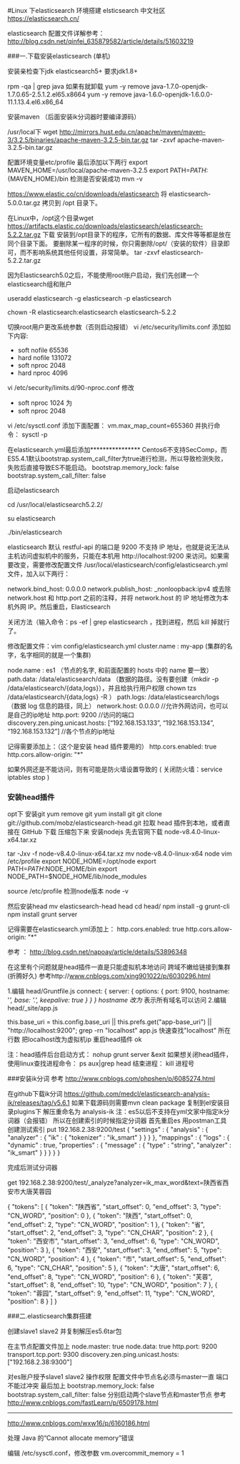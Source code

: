 #Linux 下elasticsearch 环境搭建
elsticsearch 中文社区 https://elasticsearch.cn/

elasticsearch 配置文件详解参考：
http://blog.csdn.net/qinfei_635879582/article/details/51603219


###一.下载安装elasticsearch (单机)

安装亲检查下jdk elasticsearch5+ 要求jdk1.8+
	
rpm -qa | grep java
如果有就卸载
yum -y remove  java-1.7.0-openjdk-1.7.0.65-2.5.1.2.el65.x8664
yum -y remove java-1.6.0-openjdk-1.6.0.0-11.1.13.4.el6.x86_64


安装maven （后面安装ik分词器时要编译源码）

/usr/local下
wget http://mirrors.hust.edu.cn/apache/maven/maven-3/3.2.5/binaries/apache-maven-3.2.5-bin.tar.gz
tar -zxvf apache-maven-3.2.5-bin.tar.gz

配置环境变量etc/profile 最后添加以下两行
export MAVEN_HOME=/usr/local/apache-maven-3.2.5
export PATH=${PATH}:${MAVEN_HOME}/bin
检测是否安装成功
mvn -v

https://www.elastic.co/cn/downloads/elasticsearch 
将 elasticsearch-5.0.0.tar.gz 拷贝到 /opt 目录下。

在Linux中，/opt这个目录wget https://artifacts.elastic.co/downloads/elasticsearch/elasticsearch-5.2.2.tar.gz 下载 
安装到/opt目录下的程序，它所有的数据、库文件等等都是放在同个目录下面。
要删除某一程序的时候，你只需删除/opt/（安装的软件）目录即可，而不影响系统其他任何设置，非常简单。
tar -zxvf  elasticsearch-5.2.2.tar.gz

因为Elasticsearch5.0之后，不能使用root账户启动，我们先创建一个elasticsearch组和账户

useradd  elasticsearch -g elasticsearch -p elasticsearch

chown -R elasticsearch:elasticsearch elasticsearch-5.2.2




切换root用户更改系统参数（否则启动报错）
vi /etc/security/limits.conf 
添加如下内容:

* soft nofile 65536
* hard nofile 131072
* soft nproc 2048
* hard nproc 4096

vi /etc/security/limits.d/90-nproc.conf 
修改
* soft nproc 1024
为
* soft nproc 2048

vi /etc/sysctl.conf 
添加下面配置：
vm.max_map_count=655360
并执行命令：
sysctl -p


在elasticsearch.yml最后添加****************
Centos6不支持SecComp，而ES5.4.1默认bootstrap.system_call_filter为true进行检测，所以导致检测失败，失败后直接导致ES不能启动。
bootstrap.memory_lock: false
bootstrap.system_call_filter: false


启动elasticsearch

cd /usr/local/elasticsearch5.2.2/

su elasticsearch

./bin/elasticsearch


elasticsearch 默认 restful-api 的端口是 9200 不支持 IP 地址，也就是说无法从主机访问虚拟机中的服务，只能在本机用 http://localhost:9200 来访问。如果需要改变，需要修改配置文件 /usr/local/elasticsearch/config/elasticsearch.yml 文件，加入以下两行：

network.bind_host: 0.0.0.0
network.publish_host: _nonloopback:ipv4
或去除 network.host 和 http.port 之前的注释，并将 network.host 的 IP 地址修改为本机外网 IP。然后重启，Elasticsearch

关闭方法（输入命令：ps -ef | grep elasticsearch ，找到进程，然后 kill 掉就行了。


修改配置文件：vim config/elasticsearch.yml
cluster.name : my-app (集群的名字，名字相同的就是一个集群)

node.name : es1 （节点的名字, 和前面配置的 hosts 中的 name 要一致）
path.data: /data/elasticsearch/data （数据的路径。没有要创建（mkdir -p /data/elasticsearch/{data,logs}），并且给执行用户权限 chown tzs /data/elasticsearch/{data,logs} -R ）
path.logs: /data/elasticsearch/logs （数据 log 信息的路径，同上）
network.host: 0.0.0.0 //允许外网访问，也可以是自己的ip地址
http.port: 9200 //访问的端口
discovery.zen.ping.unicast.hosts: [“192.168.153.133”, “192.168.153.134”, “192.168.153.132”] //各个节点的ip地址

记得需要添加上：（这个是安装 head 插件要用的）
http.cors.enabled: true
http.cors.allow-origin: "*"

如果外网还是不能访问，则有可能是防火墙设置导致的 ( 关闭防火墙：service iptables stop )


### 安装head插件
opt下 
安装git
 yum remove git
 yum install git
 git clone git://github.com/mobz/elasticsearch-head.git 拉取 head 插件到本地，或者直接在 GitHub 下载 压缩包下来
 安装nodejs
 先去官网下载 node-v8.4.0-linux-x64.tar.xz
 
 tar -Jxv -f  node-v8.4.0-linux-x64.tar.xz
 mv node-v8.4.0-linux-x64  node
 vim  /etc/profile
 export NODE_HOME=/opt/node
 export PATH=$PATH:$NODE_HOME/bin
 export NODE_PATH=$NODE_HOME/lib/node_modules
 
 source /etc/profile
 检测node版本
 node -v
 
 然后安装head
 mv elasticsearch-head head
 cd head/
 npm install -g grunt-cli
 npm install
 grunt server
 
 记得需要在elasticsearch.yml添加上：
 http.cors.enabled: true
 http.cors.allow-origin: "*"
 
 参考 ： http://blog.csdn.net/napoay/article/details/53896348
 
 在这里有个问题就是head插件一直是只能虚拟机本地访问  跨域不嫩给链接到集群(折腾好久)
 参考http://www.cnblogs.com/xing901022/p/6030296.html
 
 1.编辑 head/Gruntfile.js
 connect: {
     server: {
         options: {
             port: 9100,
             hostname: '*',
             base: '.',
             keepalive: true
         }
     }
 }
 hostname 改为* 表示所有域名可以访问
 2.编辑 head/_site/app.js

 this.base_uri = this.config.base_uri || this.prefs.get("app-base_uri") || "http://localhost:9200";
  grep -rn  "localhost" app.js 快速查找"localhost" 所在行数
 把localhost改为虚拟机ip
 重启head插件 ok
 
 注：head插件后台启动方式：
 nohup grunt server &exit
 如果想关闭head插件，使用linux查找进程命令：
 ps aux|grep head
 结束进程：
 kill 进程号

 
 
 ###安装ik分词
 参考 http://www.cnblogs.com/phpshen/p/6085274.html
 
 在github下载ik分词 
 https://github.com/medcl/elasticsearch-analysis-ik/releases/tag/v5.6.1
 如果下载源码则需要mvn clean package
 复制到el安装目录plugins下 解压重命名为 analysis-ik
 注：es5以后不支持在yml文家中指定ik分词器（会报错）
 所以在创建索引的时候指定分词器
 首先重启es
 用postman工具创建测试索引
 put 192.168.2.38:9200/test
 {
     "settings" : {
         "analysis" : {
             "analyzer" : {
                 "ik" : {
                     "tokenizer" : "ik_smart"
                 }
             }
         }
     },
     "mappings" : {
         "logs" : {
             "dynamic" : true,
             "properties" : {
                 "message" : {
                     "type" : "string",
                     "analyzer" : "ik_smart"
                 }
             }
         }
     }
 }
 
 完成后测试分词器
 
 get  192.168.2.38:9200/test/_analyze?analyzer=ik_max_word&text=陕西省西安市大唐芙蓉园
 
 {
     "tokens": [
         {
             "token": "陕西省",
             "start_offset": 0,
             "end_offset": 3,
             "type": "CN_WORD",
             "position": 0
         },
         {
             "token": "陕西",
             "start_offset": 0,
             "end_offset": 2,
             "type": "CN_WORD",
             "position": 1
         },
         {
             "token": "省",
             "start_offset": 2,
             "end_offset": 3,
             "type": "CN_CHAR",
             "position": 2
         },
         {
             "token": "西安市",
             "start_offset": 3,
             "end_offset": 6,
             "type": "CN_WORD",
             "position": 3
         },
         {
             "token": "西安",
             "start_offset": 3,
             "end_offset": 5,
             "type": "CN_WORD",
             "position": 4
         },
         {
             "token": "市",
             "start_offset": 5,
             "end_offset": 6,
             "type": "CN_CHAR",
             "position": 5
         },
         {
             "token": "大唐",
             "start_offset": 6,
             "end_offset": 8,
             "type": "CN_WORD",
             "position": 6
         },
         {
             "token": "芙蓉",
             "start_offset": 8,
             "end_offset": 10,
             "type": "CN_WORD",
             "position": 7
         },
         {
             "token": "蓉园",
             "start_offset": 9,
             "end_offset": 11,
             "type": "CN_WORD",
             "position": 8
         }
     ]
 }
 

 
 ###二.elasticsearch集群搭建
 
 创建slave1 slave2 并复制解压es5.6tar包
 
 
 在主节点配置文件加上
 node.master: true
 node.data: true 
  http.port: 9200
  transport.tcp.port: 9300
  discovery.zen.ping.unicast.hosts: ["192.168.2.38:9300"]
 
 对es账户授予slave1 slave2 操作权限
 配置文件中节点名必须与master一直 端口不能过冲突
 最后加上
 bootstrap.memory_lock: false
 bootstrap.system_call_filter: false
 分别启动两个slave节点和master节点
  参考 http://www.cnblogs.com/fastLearn/p/6509178.html
  
  ********************************************
 http://www.cnblogs.com/wxw16/p/6160186.html






处理 Java 的“Cannot allocate memory”错误

 编辑 /etc/sysctl.conf，修改参数 vm.overcommit_memory = 1


